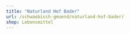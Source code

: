 ```yaml
---
title: "Naturland Hof Bader"
url: /schwaebisch-gmuend/naturland-hof-bader/
shop: Lebensmittel
---
```

